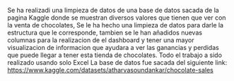 Se ha realizadi una limpieza de datos de una base de datos sacada de la pagina Kaggle donde se muestran diversos valores que tienen que ver con la venta de chocolates,
Se le ha hecho una limpieza de datos para darle la estructura que le corresponde, tambien se le han añadidos nuevas columnas para la realizacion de el dashboard y tener una mayor visualizacion de informacion
que ayudara a ver las ganancias y perdidas que puede llegar a tener esta tienda de chocolates.
Todo el trabajo a sido realizado usando solo Excel
La base de datos fue sacada del siguiente link: https://www.kaggle.com/datasets/atharvasoundankar/chocolate-sales
